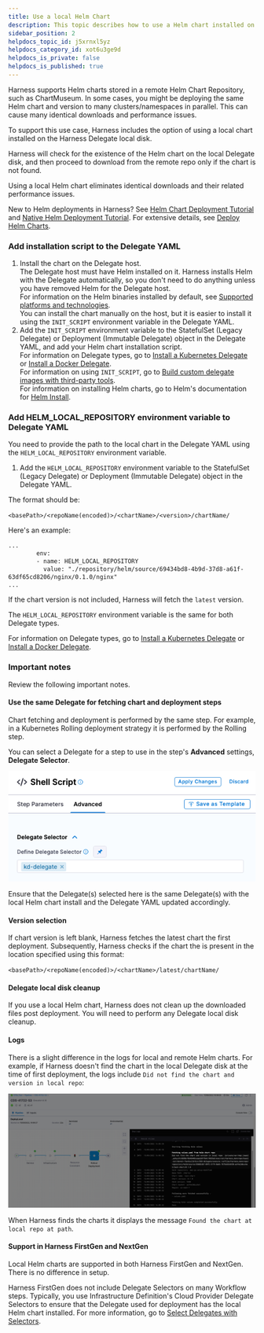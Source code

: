 ```yaml
---
title: Use a local Helm Chart
description: This topic describes how to use a Helm chart installed on the Harness Delegate disk.
sidebar_position: 2
helpdocs_topic_id: j5xrnxl5yz
helpdocs_category_id: xot6u3ge9d
helpdocs_is_private: false
helpdocs_is_published: true
---
```


Harness supports Helm charts stored in a remote Helm Chart Repository, such as ChartMuseum. In some cases, you might be deploying the same Helm chart and version to many clusters/namespaces in parallel. This can cause many identical downloads and performance issues.

To support this use case, Harness includes the option of using a local chart installed on the Harness Delegate local disk.

Harness will check for the existence of the Helm chart on the local Delegate disk, and then proceed to download from the remote repo only if the chart is not found.

Using a local Helm chart eliminates identical downloads and their related performance issues.

New to Helm deployments in Harness? See [Helm Chart Deployment Tutorial](../../onboard-cd/cd-quickstarts/helm-cd-quickstart.md) and [Native Helm Deployment Tutorial](../../onboard-cd/cd-quickstarts/native-helm-quickstart.md). For extensive details, see [Deploy Helm Charts](deploy-helm-charts.md).

### Add installation script to the Delegate YAML

1. Install the chart on the Delegate host.  
The Delegate host must have Helm installed on it. Harness installs Helm with the Delegate automatically, so you don't need to do anything unless you have removed Helm for the Delegate host.  
For information on the Helm binaries installed by default, see [Supported platforms and technologies](../../../getting-started/supported-platforms-and-technologies.md).  
You can install the chart manually on the host, but it is easier to install it using the `INIT_SCRIPT` environment variable in the Delegate YAML.
2. Add the `INIT_SCRIPT` environment variable to the StatefulSet (Legacy Delegate) or Deployment (Immutable Delegate) object in the Delegate YAML, and add your Helm chart installation script.  
For information on Delegate types, go to [Install a Kubernetes Delegate](../../../platform/2_Delegates/advanced-installation/install-a-kubernetes-delegate.md) or [Install a Docker Delegate](../../../platform/2_Delegates/install-delegates/install-a-delegate.md).  
For information on using `INIT_SCRIPT`, go to [Build custom delegate images with third-party tools](/docs/platform/2_Delegates/customize-delegates/build-custom-delegate-images-with-third-party-tools.md).  
For information on installing Helm charts, go to Helm's documentation for [Helm Install](https://helm.sh/docs/helm/helm_install/).

### Add HELM\_LOCAL\_REPOSITORY environment variable to Delegate YAML

You need to provide the path to the local chart in the Delegate YAML using the `HELM_LOCAL_REPOSITORY` environment variable.

1. Add the `HELM_LOCAL_REPOSITORY` environment variable to the StatefulSet (Legacy Delegate) or Deployment (Immutable Delegate) object in the Delegate YAML.

The format should be:

`<basePath>/<repoName(encoded)>/<chartName>/<version>/chartName/`

Here's an example:


```
...  
        env:  
        - name: HELM_LOCAL_REPOSITORY  
          value: "./repository/helm/source/69434bd8-4b9d-37d8-a61f-63df65cd8206/nginx/0.1.0/nginx"  
...
```
If the chart version is not included, Harness will fetch the `latest` version.

The `HELM_LOCAL_REPOSITORY` environment variable is the same for both Delegate types.

For information on Delegate types, go to [Install a Kubernetes Delegate](../../../platform/2_Delegates/advanced-installation/install-a-kubernetes-delegate.md) or [Install a Docker Delegate](../../../platform/2_Delegates/install-delegates/install-a-delegate.md).

### Important notes

Review the following important notes.

#### Use the same Delegate for fetching chart and deployment steps

Chart fetching and deployment is performed by the same step. For example, in a Kubernetes Rolling deployment strategy it is performed by the Rolling step.

You can select a Delegate for a step to use in the step's **Advanced** settings, **Delegate Selector**.

![](./static/use-a-local-helm-chart-00.png)

Ensure that the Delegate(s) selected here is the same Delegate(s) with the local Helm chart install and the Delegate YAML updated accordingly.

#### Version selection

If chart version is left blank, Harness fetches the latest chart the first deployment. Subsequently, Harness checks if the chart the is present in the location specified using this format:

`<basePath>/<repoName(encoded)>/<chartName>/latest/chartName/`

#### Delegate local disk cleanup

If you use a local Helm chart, Harness does not clean up the downloaded files post deployment. You will need to perform any Delegate local disk cleanup.

#### Logs

There is a slight difference in the logs for local and remote Helm charts. For example, if Harness doesn't find the chart in the local Delegate disk at the time of first deployment, the logs include `Did not find the chart and version in local repo`:

![](./static/use-a-local-helm-chart-01.png)

When Harness finds the charts it displays the message `Found the chart at local repo at path`.

#### Support in Harness FirstGen and NextGen

Local Helm charts are supported in both Harness FirstGen and NextGen. There is no difference in setup.

Harness FirstGen does not include Delegate Selectors on many Workflow steps. Typically, you use Infrastructure Definition's Cloud Provider Delegate Selectors to ensure that the Delegate used for deployment has the local Helm chart installed. For more information, go to [Select Delegates with Selectors](../../../first-gen/firstgen-platform/account/manage-delegates/select-delegates-for-specific-tasks-with-selectors.md).

